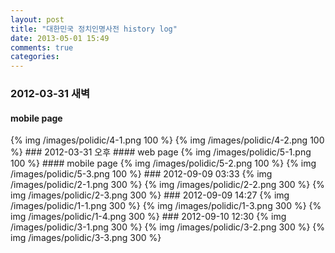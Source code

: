 ```yaml
---
layout: post
title: "대한민국 정치인명사전 history log"
date: 2013-05-01 15:49
comments: true
categories: 
---
```


<!-- more -->
### 2012-03-31 새벽
<h4>mobile page</h4>
{% img /images/polidic/4-1.png 100 %}
{% img /images/polidic/4-2.png 100 %}
### 2012-03-31 오후
#### web page
{% img /images/polidic/5-1.png 100 %}
#### mobile page
{% img /images/polidic/5-2.png 100 %}
{% img /images/polidic/5-3.png 100 %}
### 2012-09-09 03:33
{% img /images/polidic/2-1.png 300 %}
{% img /images/polidic/2-2.png 300 %}
{% img /images/polidic/2-3.png 300 %}
### 2012-09-09 14:27
{% img /images/polidic/1-1.png 300 %}
{% img /images/polidic/1-3.png 300 %}
{% img /images/polidic/1-4.png 300 %}
### 2012-09-10 12:30
{% img /images/polidic/3-1.png 300 %}
{% img /images/polidic/3-2.png 300 %}
{% img /images/polidic/3-3.png 300 %}
